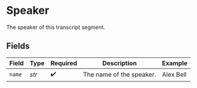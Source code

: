 # Speaker

The speaker of this transcript segment.


## Fields

| Field                    | Type                     | Required                 | Description              | Example                  |
| ------------------------ | ------------------------ | ------------------------ | ------------------------ | ------------------------ |
| `name`                   | *str*                    | :heavy_check_mark:       | The name of the speaker. | Alex Bell                |